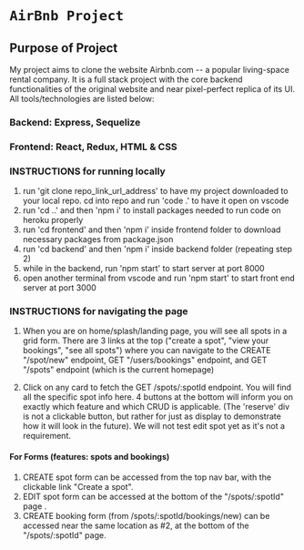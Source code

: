 # `AirBnb Project`

## Purpose of Project

My project aims to clone the website Airbnb.com -- a popular living-space rental company. It is a full stack project with the core backend functionalities of the original website and near pixel-perfect replica of its UI. All tools/technologies are listed below:

### Backend: Express, Sequelize
### Frontend: React, Redux, HTML & CSS

### INSTRUCTIONS for running locally

1. run 'git clone repo_link_url_address' to have my project downloaded to your local repo. cd into repo and run 'code .' to have it open on vscode
2. run 'cd ..' and then 'npm i' to install packages needed to run code on heroku properly
3. run 'cd frontend' and then 'npm i' inside frontend folder to download necessary packages from package.json
4. run 'cd backend' and then 'npm i' inside backend folder (repeating step 2)
5. while in the backend, run 'npm start' to start server at port 8000
6. open another terminal from vscode and run 'npm start' to start front end server at port 3000

### INSTRUCTIONS for navigating the page

1. When you are on home/splash/landing page, you will see all spots in a grid form. There are 3 links at the top ("create a spot", "view your bookings", "see all spots") where you can navigate to the CREATE "/spot/new" endpoint, GET "/users/bookings" endpoint, and GET "/spots" endpoint (which is the current homepage)

2. Click on any card to fetch the GET /spots/:spotId endpoint. You will find all the specific spot info here. 4 buttons at the bottom will inform you on exactly which feature and which CRUD is applicable. (The 'reserve' div is not a clickable button, but rather for just as display to demonstrate how it will look in the future). We will not test edit spot yet as it's not a requirement.

#### For Forms (features: spots and bookings)
1) CREATE spot form can be accessed from the top nav bar, with the clickable link "Create a spot". 
2) EDIT spot form can be accessed at the bottom of the "/spots/:spotId" page .
2) CREATE booking form (from /spots/:spotId/bookings/new) can be accessed near the same location as #2,  at the bottom of the "/spots/:spotId" page.
